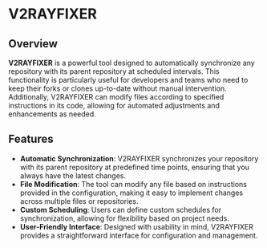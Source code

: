 # V2RAYFIXER

## Overview

**V2RAYFIXER** is a powerful tool designed to automatically synchronize any repository with its parent repository at scheduled intervals. This functionality is particularly useful for developers and teams who need to keep their forks or clones up-to-date without manual intervention. Additionally, V2RAYFIXER can modify files according to specified instructions in its code, allowing for automated adjustments and enhancements as needed.

## Features

- **Automatic Synchronization**: V2RAYFIXER synchronizes your repository with its parent repository at predefined time points, ensuring that you always have the latest changes.
- **File Modification**: The tool can modify any file based on instructions provided in the configuration, making it easy to implement changes across multiple files or repositories.
- **Custom Scheduling**: Users can define custom schedules for synchronization, allowing for flexibility based on project needs.
- **User-Friendly Interface**: Designed with usability in mind, V2RAYFIXER provides a straightforward interface for configuration and management.
